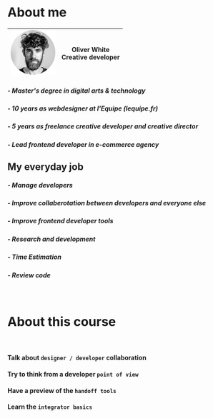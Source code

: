 # About me


|<img src="/images/portrait.png" width="100px" height="100px"/>|Oliver White <br/>Creative developer|
|-|-|

##### - Master's degree in digital arts & technology
##### - 10 years as webdesigner at l'Equipe (lequipe.fr)
##### - 5 years as freelance creative developer and creative director
##### - Lead frontend developer in e-commerce agency

## My everyday job

##### - Manage developers
##### - Improve collaberotation between developers and everyone else
##### - Improve frontend developer tools
##### - Research and development
##### - Time Estimation
##### - Review code

<br/>

# About this course
<br/>

#### Talk about `designer / developer` collaboration
#### Try to think from a developer `point of view`
#### Have a preview of the `handoff tools`
#### Learn the `integrator basics`
